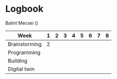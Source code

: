 # Logbook

Balint Mecsei ()

Week         | 1| 2| 3| 4| 5| 6| 7| 8|
-------------|--|--|--|--|--|--|--|--|
Brainstorming| 2|  |  |  |  |  |  |  |
Programming  |  |  |  |  |  |  |  |  |
Building     |  |  |  |  |  |  |  |  |
Digital twin |  |  |  |  |  |  |  |  |
